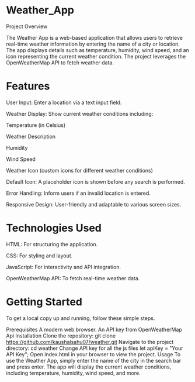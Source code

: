 # Weather_App
Project Overview

The Weather App is a web-based application that allows users to retrieve real-time weather information by entering the name of a city or location. The app displays details such as temperature, humidity, wind speed, and an icon representing the current weather condition. The project leverages the OpenWeatherMap API to fetch weather data.
# Features

User Input: Enter a location via a text input field.

Weather Display: Show current weather conditions including:

Temperature (in Celsius)

Weather Description

Humidity

Wind Speed

Weather Icon (custom icons for different weather conditions)

Default Icon: A placeholder icon is shown before any search is performed.

Error Handling: Inform users if an invalid location is entered.

Responsive Design: User-friendly and adaptable to various screen sizes.

# Technologies Used

HTML: For structuring the application.

CSS: For styling and layout.

JavaScript: For interactivity and API integration.

OpenWeatherMap API: To fetch real-time weather data.

# Getting Started
To get a local copy up and running, follow these simple steps.

Prerequisites
A modern web browser.
An API key from OpenWeatherMap Api
Installation
Clone the repository:
 git clone https://github.com/kaushalsahu07/weather.git
Navigate to the project directory:
cd weather
Change API key for all the js files
let apiKey = "Your API Key";
Open index.html in your browser to view the project.
Usage
To use the Weather App, simply enter the name of the city in the search bar and press enter. The app will display the current weather conditions, including temperature, humidity, wind speed, and more.


